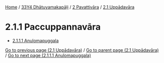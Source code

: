 
[Home](/) / [33Y4 Dhātuyamakapāḷi](../...md) / [2 Pavattivāra](...md) / [2.1 Uppādavāra](../33Y4/2/2.1.md)

# 2.1.1 Paccuppannavāra

* [2.1.1.1 Anulomapuggala](2.1.1/2.1.1.1.md)

[Go to previous page (2.1 Uppādavāra)](../33Y4/2/2.1.md) / [Go to parent page (2.1 Uppādavāra)](../33Y4/2/2.1.md) / [Go to next page (2.1.1.1 Anulomapuggala)](2.1.1/2.1.1.1.md)


